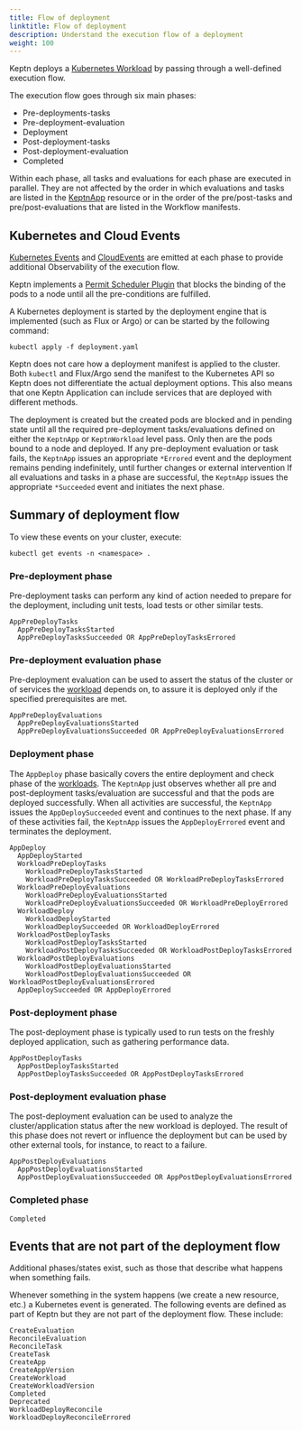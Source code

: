 ```yaml
---
title: Flow of deployment
linktitle: Flow of deployment
description: Understand the execution flow of a deployment
weight: 100
---
```


Keptn deploys a
[Kubernetes Workload](https://kubernetes.io/docs/concepts/workloads/)
by passing through a well-defined execution flow.

The execution flow goes through six main phases:

* Pre-deployments-tasks
* Pre-deployment-evaluation
* Deployment
* Post-deployment-tasks
* Post-deployment-evaluation
* Completed

Within each phase, all tasks and evaluations for each phase
are executed in parallel.
They are not affected by the order
in which evaluations and tasks are listed in the
[KeptnApp](../../reference/crd-reference/app.md)
resource
or in the order of the pre/post-tasks and pre/post-evaluations
that are listed in the Workflow manifests.

## Kubernetes and Cloud Events

[Kubernetes Events](https://kubernetes.io/docs/reference/kubernetes-api/cluster-resources/event-v1/)
and [CloudEvents](https://cloudevents.io/)
are emitted at each phase
to provide additional Observability of the execution flow.

Keptn implements a
[Permit Scheduler Plugin](https://kubernetes.io/docs/concepts/scheduling-eviction/scheduling-framework/#permit)
that blocks the binding of the pods to a node
until all the pre-conditions are fulfilled.

A Kubernetes deployment is started by the deployment engine
that is implemented
(such as Flux or Argo)
or can be started by the following command:

```shell
kubectl apply -f deployment.yaml
```

Keptn does not care how a deployment manifest is applied to the cluster.
Both `kubectl` and Flux/Argo send the manifest to the Kubernetes API
so Keptn does not differentiate the actual deployment options.
This also means that one Keptn Application
can include services that are deployed with different methods.

The deployment is created
but the created pods are blocked and in pending state
until all the required pre-deployment tasks/evaluations
defined on either the `KeptnApp` or `KeptnWorkload` level pass.
Only then are the pods bound to a node and deployed.
If any pre-deployment evaluation or task fails,
the `KeptnApp` issues an appropriate `*Errored` event
and the deployment remains pending indefinitely,
until further changes or external intervention
If all evaluations and tasks in a phase are successful,
the `KeptnApp` issues the appropriate `*Succeeded` event
and initiates the next phase.

## Summary of deployment flow

To view these events on your cluster, execute:

```shell
kubectl get events -n <namespace> . 
```

### Pre-deployment phase

Pre-deployment tasks can perform any kind of action needed
to prepare for the deployment, including unit tests, load tests or other similar tests.

```shell
AppPreDeployTasks
  AppPreDeployTasksStarted
  AppPreDeployTasksSucceeded OR AppPreDeployTasksErrored
```

### Pre-deployment evaluation phase

Pre-deployment evaluation can be used to assert the status of the cluster
or of services the [workload](https://kubernetes.io/docs/concepts/workloads/) depends on,
to assure it is deployed only if the specified prerequisites are met.

```shell
AppPreDeployEvaluations
  AppPreDeployEvaluationsStarted
  AppPreDeployEvaluationsSucceeded OR AppPreDeployEvaluationsErrored
```

### Deployment phase

The `AppDeploy` phase basically covers
the entire deployment and check phase of the [workloads](https://kubernetes.io/docs/concepts/workloads/).
The `KeptnApp` just observes whether
all pre and post-deployment tasks/evaluation are successful
and that the pods are deployed successfully.
When all activities are successful,
the `KeptnApp` issues the `AppDeploySucceeded` event
and continues to the next phase.
If any of these activities fail,
the `KeptnApp` issues the `AppDeployErrored` event
and terminates the deployment.

```shell
AppDeploy
  AppDeployStarted
  WorkloadPreDeployTasks
    WorkloadPreDeployTasksStarted
    WorkloadPreDeployTasksSucceeded OR WorkloadPreDeployTasksErrored 
  WorkloadPreDeployEvaluations
    WorkloadPreDeployEvaluationsStarted
    WorkloadPreDeployEvaluationsSucceeded OR WorkloadPreDeployErrored
  WorkloadDeploy
    WorkloadDeployStarted
    WorkloadDeploySucceeded OR WorkloadDeployErrored
  WorkloadPostDeployTasks
    WorkloadPostDeployTasksStarted
    WorkloadPostDeployTasksSucceeded OR WorkloadPostDeployTasksErrored 
  WorkloadPostDeployEvaluations
    WorkloadPostDeployEvaluationsStarted
    WorkloadPostDeployEvaluationsSucceeded OR WorkloadPostDeployEvaluationsErrored
  AppDeploySucceeded OR AppDeployErrored
  ```

### Post-deployment phase

The post-deployment phase is typically used
to run tests on the freshly deployed application,
such as gathering  performance data.

```shell
AppPostDeployTasks
  AppPostDeployTasksStarted
  AppPostDeployTasksSucceeded OR AppPostDeployTasksErrored
```

### Post-deployment evaluation phase

The post-deployment evaluation can be used
to analyze the cluster/application status after the new workload is deployed.
The result of this phase does not revert or influence the deployment
but can be used by other external tools, for instance, to react to a failure.

```shell
AppPostDeployEvaluations
  AppPostDeployEvaluationsStarted
  AppPostDeployEvaluationsSucceeded OR AppPostDeployEvaluationsErrored
```

### Completed phase

```shell
Completed
```

## Events that are not part of the deployment flow

Additional phases/states exist,
such as those that describe what happens when something fails.

Whenever something in the system happens (we create a new resource, etc.)
a Kubernetes event is generated.
The following events are defined as part of Keptn
but they are not part of the deployment flow.
These include:

```shell
CreateEvaluation
ReconcileEvaluation
ReconcileTask
CreateTask
CreateApp
CreateAppVersion
CreateWorkload
CreateWorkloadVersion
Completed
Deprecated
WorkloadDeployReconcile
WorkloadDeployReconcileErrored
```
